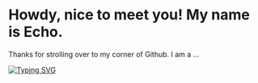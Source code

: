 #                                          Howdy, nice to meet you! My name is Echo.

Thanks for strolling over to my corner of Github. 
I am a ...

[![Typing SVG](https://readme-typing-svg.demolab.com?font=Fira+Code&pause=1000&color=217195&background=52E7FF00&vCenter=true&width=600&height=55&lines=Pythonista;Data+Analyst;Technical+Writer)](https://git.io/typing-svg)
